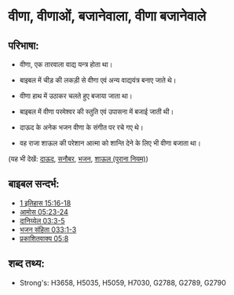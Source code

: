 ﻿# वीणा, वीणाओं, बजानेवाला,  वीणा बजानेवाले #

## परिभाषा: ##

* वीणा, एक तारवाला वाद्य यन्त्र होता था।

* बाइबल में चीड़ की लकड़ी से वीणा एवं अन्य वाद्ययंत्र बनाए जाते थे।
* वीणा हाथ में उठाकर चलते हुए बजाया जाता था।
* बाइबल में वीणा परमेश्वर की स्तुति एवं उपासना में बजाई जाती थी। 
* दाऊद के अनेक भजन वीणा के संगीत पर रचे गए थे।
* वह राजा शाऊल की परेशान आत्मा को शान्ति देने के लिए भी वीणा बजाता था। 
 

(यह भी देखें: [दाऊद](../names/david.md), [सनौबर](../other/fir.md), [भजन](../kt/psalm.md), [शाऊल (पुराना नियम)](../names/saul.md))

## बाइबल सन्दर्भ: ##

* [1 इतिहास 15:16-18](rc://en/tn/help/1ch/15/16)
* [आमोस 05:23-24](rc://en/tn/help/amo/05/23)
* [दानिय्येल 03:3-5](rc://en/tn/help/dan/03/03)
* [भजन संहिता 033:1-3](rc://en/tn/help/psa/033/001)
* [प्रकाशितवाक्य  05:8](rc://en/tn/help/rev/05/08)

## शब्द तथ्य: ##

* Strong's: H3658, H5035, H5059, H7030, G2788, G2789, G2790
